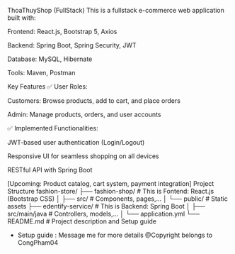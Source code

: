 ThoaThuyShop (FullStack)
This is a fullstack e-commerce web application built with:

Frontend: React.js, Bootstrap 5, Axios

Backend: Spring Boot, Spring Security, JWT

Database: MySQL, Hibernate

Tools:	Maven, Postman

Key Features
✅ User Roles:

Customers: Browse products, add to cart, and place orders

Admin: Manage products, orders, and user accounts

✅ Implemented Functionalities:

JWT-based user authentication (Login/Logout)

Responsive UI for seamless shopping on all devices

RESTful API with Spring Boot

[Upcoming: Product catalog, cart system, payment integration]
Project Structure
fashion-store/
├── fashion-shop/           # This is Fontend: React.js (Bootstrap CSS)
│   ├── src/           # Components, pages,...
│   └── public/        # Static assets
├── edentify-service/           # This is Backend: Spring Boot
│   ├── src/main/java  # Controllers, models,...
│   └── application.yml
└── README.md          # Project description and Setup guide
* Setup guide : Message me for more details
@Copyright belongs to CongPham04
